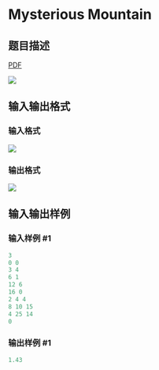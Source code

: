 # Mysterious Mountain

## 题目描述

[problemUrl]: https://uva.onlinejudge.org/index.php?option=com_onlinejudge&Itemid=8&category=13&page=show_problem&problem=1063

[PDF](https://uva.onlinejudge.org/external/101/p10122.pdf)

![](https://cdn.luogu.com.cn/upload/vjudge_pic/UVA10122/d4dcc4fdd99a3c669fdb67dd4b4802a16eec02d8.png)

## 输入输出格式

### 输入格式

![](https://cdn.luogu.com.cn/upload/vjudge_pic/UVA10122/d59c883cae0e184081b331dfc4a711a7fe2df3f3.png)

### 输出格式

![](https://cdn.luogu.com.cn/upload/vjudge_pic/UVA10122/8eb1e3dd31a30644d2a6f27953a54fe64cc8556b.png)

## 输入输出样例

### 输入样例 #1

```cpp
3
0 0
3 4
6 1
12 6
16 0
2 4 4
8 10 15
4 25 14
0
```


### 输出样例 #1

```cpp
1.43
```


